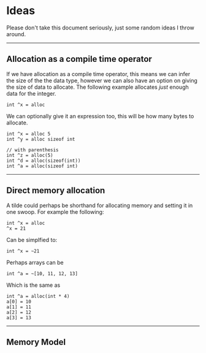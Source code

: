 # Ideas
Please don't take this document seriously, just some random ideas I throw around.

------

## Allocation as a compile time operator
If we have allocation as a compile time operator, this means we can infer
the size of the the data type, however we can also have an option on giving
the size of data to allocate. The following example allocates *just* enough
data for the integer.

    int ^x = alloc

We can optionally give it an expression too, this will be how many bytes to allocate.

    int ^x = alloc 5
    int ^y = alloc sizeof int

    // with parenthesis
    int ^z = alloc(5)
    int ^d = alloc(sizeof(int))
    int ^a = alloc(sizeof int)

------

## Direct memory allocation
A tilde could perhaps be shorthand for allocating memory and setting it in
one swoop. For example the following:
    
    int ^x = alloc
    ^x = 21

Can be simplfied to:

    int ^x = ~21

Perhaps arrays can be

    int ^a = ~[10, 11, 12, 13]

Which is the same as 

    int ^a = alloc(int * 4)
    a[0] = 10
    a[1] = 11
    a[2] = 12
    a[3] = 13

------

## Memory Model
